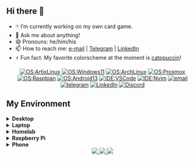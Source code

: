 ## Hi there 👋

<!--
**ace-skoric/ace-skoric** is a ✨ _special_ ✨ repository because its `README.md` (this file) appears on your GitHub profile.

Here are some ideas to get you started:

- 🔭 I’m currently working on ...
- 🌱 I’m currently learning ...
- 👯 I’m looking to collaborate on ...
- 🤔 I’m looking for help with ...
- 💬 Ask me about ...
- 📫 How to reach me: ...
- 😄 Pronouns: ...
- ⚡ Fun fact: ...
-->

- 🃏 I’m currently working on my own card game.
- 💬 Ask me about anything!
- 😄 Pronouns: he/him/his
- 📫 How to reach me: [e-mail](mailto:askoric@protonmail.com) | [Telegram](https://t.me/askoric) | [LinkedIn](https://linkedin.com/in/askoric)
- ⚡ Fun fact: My favorite colorscheme at the moment is [catppuccin](https://github.com/catppuccin/catppuccin)!

<div align="center">

  [![OS:ArtixLinux](https://img.shields.io/badge/OS-ArtixLinux-blue?style=flat-square&logo=artix-linux)](https://artixlinux.org)
  [![OS:Windows11](https://img.shields.io/badge/OS-Windows%2011-blue?style=flat-square&logo=microsoft)](https://www.microsoft.com)
  [![OS:ArchLinux](https://img.shields.io/badge/OS-ArchLinux-blue?style=flat-square&logo=arch-linux)](https://archlinux.org)
  [![OS:Proxmox](https://img.shields.io/badge/OS-Proxmox%20VE-orange?style=flat-square&logo=proxmox)](https://www.proxmox.com)
  [![OS:Raspbian](https://img.shields.io/badge/OS-Raspbian-red?style=flat-square&logo=raspberry-pi)](https://www.raspbian.org/)
  [![OS:Android13](https://img.shields.io/badge/OS-Android%2013-green?style=flat-square&logo=android)](https://www.android.com/)
  [![IDE:VSCode](https://img.shields.io/badge/IDE-VSCode-blue?style=flat-square&logo=visualstudiocode)](https://code.visualstudio.com/)
  [![IDE:Nvim](https://img.shields.io/badge/IDE-Neovim-green?style=flat-square&logo=neovim)](https://neovim.io/)
  [![email](https://img.shields.io/badge/Email-askoric@proton.me-purple?style=flat-square&logo=protonmail)](mailto:askoric@protonmail.com)
  [![telegram](https://img.shields.io/badge/Telegram-askoric-blue?style=flat-square&logo=telegram)](https://t.me/askoric)
  [![LinkedIn](https://img.shields.io/badge/LinkedIn-askoric-blue?style=flat-square&logo=linkedin)](https://linkedin.com/in/askoric)
  [![Discord](https://img.shields.io/badge/Discord-A%20C%20E%20%237908-blue?style=flat-square&logo=discord)](https://discord.com/users/259314241138327554)

</div>


## My Environment

<details>
  <summary><strong>Desktop</strong></summary>
  <ul>
    <li>CPU: AMD Ryzen 9 5900X</li>
    <li>GPU: AMD Radeon RX 6600XT</li>
    <li>RAM: 16GB (DDR4-3200)</li>
    <li>SSD: 512GB (NVMe)</li>
    <li>OS1: Artix Linux</li>
    <li>OS2: Windows 11</li>
    <li>WSL: Arch Linux</li>
  </ul>
</details>
<details>
  <summary><strong>Laptop</strong></summary>
  <ul>
    <li>CPU: AMD Ryzen 7 4800H</li>
    <li>GPU: Nvidia GTX1650Ti</li>
    <li>RAM: 16GB (DDR4-3200)</li>
    <li>SSD: 512GB (NVMe)</li>
    <li>OS: Windows 11</li>
    <li>WSL: Arch Linux</li>
  </ul>
</details>
<details>
  <summary><strong>Homelab</strong></summary>
  <ul>
    <li>CPU: Intel i7 3930K</li>
    <li>GPU1: Nvidia GT710</li>
    <li>GPU2: Nvidia GTX 1050</li>
    <li>GPU3: AMD Radeon RX 560</li>
    <li>RAM: 64GB (DDR3)</li>
    <li>SSD1: 128GB (SATA)</li>
    <li>SSD2: 512GB (SATA)</li>
    <li>HDD1: 3TB (SATA 7200rpm)
    <li>HDD2: 3TB (SATA 7200rpm)
    <li>HDD3: 512GB (SATA 5400rpm)
    <li>HDD4: 512GB (SATA 5400rpm)
    <li>OS: Proxmox VE</li>
  </ul>
</details>
<details>
  <summary><strong>Raspberry Pi</strong></summary>
  <ul>
    <li>Model: Raspberry Pi 3 Model B</li>
    <li>SD: 32GB</li>
    <li>OS: Raspbian</li>
  </ul>
</details>
<details>
  <summary><strong>Phone</strong></summary>
  <ul>
    <li>Model: Google Pixel 6</li>
    <li>OS: Android 13 (stock)</li>
  </ul>
</details>

<div align="center">
  <a href="https://github.com/vn7n24fzkq/github-profile-summary-cards">
    <img src="https://github-profile-summary-cards.vercel.app/api/cards/profile-details?username=ace-skoric&bg_color=1e1e2e&text_color=cdd6f4&icon_color=cba6f7&title_color=94e2d5" />
  </a>
  <a href="https://github.com/vn7n24fzkq/github-profile-summary-cards">
    <img src="https://github-profile-summary-cards.vercel.app/api/cards/stats?username=ace-skoric&bg_color=1e1e2e&text_color=cdd6f4&icon_color=cba6f7&title_color=94e2d5" />
  </a>
  <a href="https://github.com/vn7n24fzkq/github-profile-summary-cards">
    <img src="https://github-profile-summary-cards.vercel.app/api/cards/repos-per-language?username=ace-skoric&bg_color=1e1e2e&text_color=cdd6f4&icon_color=cba6f7&title_color=94e2d5" />
  </a>
</div>
